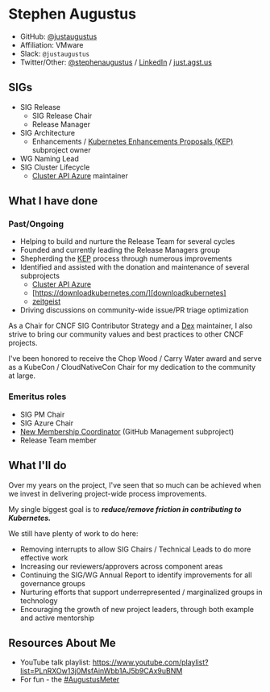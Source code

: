 # Stephen Augustus

- GitHub: [@justaugustus](https://github.com/justaugustus)
- Affiliation: VMware
- Slack: `@justaugustus`
- Twitter/Other: [@stephenaugustus][Twitter] / [LinkedIn] / [just.agst.us]

## SIGs

- SIG Release
  - SIG Release Chair
  - Release Manager
- SIG Architecture
  - Enhancements / [Kubernetes Enhancements Proposals (KEP)][KEP] subproject owner
- WG Naming Lead
- SIG Cluster Lifecycle
  - [Cluster API Azure][capz] maintainer

## What I have done

### Past/Ongoing

- Helping to build and nurture the Release Team for several cycles
- Founded and currently leading the Release Managers group
- Shepherding the [KEP] process through numerous improvements
- Identified and assisted with the donation and maintenance of several subprojects
  - [Cluster API Azure][capz]
  - [https://downloadkubernetes.com/][downloadkubernetes]
  - [zeitgeist]
- Driving discussions on community-wide issue/PR triage optimization

As a Chair for CNCF SIG Contributor Strategy and a
[Dex](https://github.com/dexidp/dex) maintainer, I also strive to bring our
community values and best practices to other CNCF projects.

I've been honored to receive the Chop Wood / Carry Water award and serve as a
KubeCon / CloudNativeCon Chair for my dedication to the community at large.

### Emeritus roles

- SIG PM Chair
- SIG Azure Chair
- [New Membership Coordinator][nmc] (GitHub Management subproject)
- Release Team member

## What I'll do

Over my years on the project, I've seen that so much can be achieved when we
invest in delivering project-wide process improvements.

My single biggest goal is to **_reduce/remove friction in contributing to Kubernetes._**

We still have plenty of work to do here:

- Removing interrupts to allow SIG Chairs / Technical Leads to do more effective work
- Increasing our reviewers/approvers across component areas
- Continuing the SIG/WG Annual Report to identify improvements for all governance groups
- Nurturing efforts that support underrepresented / marginalized groups in technology
- Encouraging the growth of new project leaders, through both example and active mentorship

## Resources About Me

- YouTube talk playlist: https://www.youtube.com/playlist?list=PLnRXOw13j0MsfAinWbb1AJ5b9CAx9uBNM
- For fun - the [#AugustusMeter](https://twitter.com/PopcastPop/status/1301936180683051009?s=20)


[capz]: https://sigs.k8s.io/cluster-api-provider-azure
[downloadkubernetes]: https://github.com/kubernetes-sigs/downloadkubernetes
[@justaugustus]: https://github.com/justaugustus
[just.agst.us]: https://just.agst.us/
[KEP]: https://git.k8s.io/enhancements/keps
[LinkedIn]: https://www.linkedin.com/in/stephenaugustus
[nmc]: https://git.k8s.io/community/github-management#new-membership-coordinator
[Twitter]: https://twitter.com/stephenaugustus
[zeitgeist]: https://github.com/kubernetes-sigs/zeitgeist
